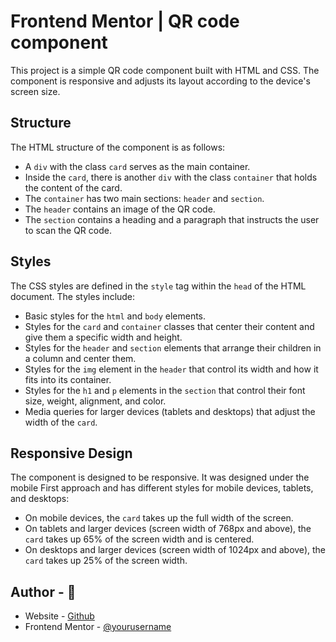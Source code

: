 # Frontend Mentor | QR code component

This project is a simple QR code component built with HTML and CSS. The component is responsive and adjusts its layout according to the device's screen size.

## Structure

The HTML structure of the component is as follows:

- A `div` with the class `card` serves as the main container.
- Inside the `card`, there is another `div` with the class `container` that holds the content of the card.
- The `container` has two main sections: `header` and `section`.
- The `header` contains an image of the QR code.
- The `section` contains a heading and a paragraph that instructs the user to scan the QR code.

## Styles

The CSS styles are defined in the `style` tag within the `head` of the HTML document. The styles include:

- Basic styles for the `html` and `body` elements.
- Styles for the `card` and `container` classes that center their content and give them a specific width and height.
- Styles for the `header` and `section` elements that arrange their children in a column and center them.
- Styles for the `img` element in the `header` that control its width and how it fits into its container.
- Styles for the `h1` and `p` elements in the `section` that control their font size, weight, alignment, and color.
- Media queries for larger devices (tablets and desktops) that adjust the width of the `card`.

## Responsive Design

The component is designed to be responsive. It was designed under the mobile First approach and has different styles for mobile devices, tablets, and desktops:

- On mobile devices, the `card` takes up the full width of the screen.
- On tablets and larger devices (screen width of 768px and above), the `card` takes up 65% of the screen width and is centered.
- On desktops and larger devices (screen width of 1024px and above), the `card` takes up 25% of the screen width.

## Author - 🤖

- Website - [Github](https://github.com/brandt33)
- Frontend Mentor - [@yourusername](https://www.frontendmentor.io/profile/brandt33)
